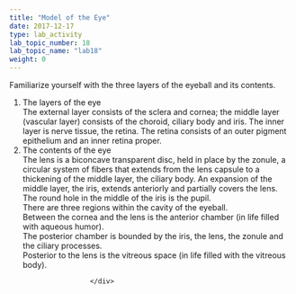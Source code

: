 ```yaml
---
title: "Model of the Eye"
date: 2017-12-17
type: lab_activity
lab_topic_number: 18
lab_topic_name: "lab18"
weight: 0
---
```

<div class="entrybody">
						<p>Familiarize yourself with the three layers of the eyeball and its contents.</p>


<ol>
<li>The layers of the eye <br>
The external layer consists of the sclera and cornea; the middle layer (vascular layer) consists of the choroid, ciliary body and iris. The inner layer is nerve tissue, the retina. The retina consists of an outer pigment epithelium and an inner retina proper.</li>
<li>The contents of the eye <br>
The lens is a biconcave transparent disc, held in place by the zonule, a circular system of fibers that extends from the lens capsule to a thickening of the middle layer, the ciliary body. An expansion of the middle layer, the iris, extends anteriorly and partially covers the lens. The round hole in the middle of the iris is the pupil. <br>
There are three regions within the cavity of the eyeball. <br>
Between the cornea and the lens is the anterior chamber (in life filled with aqueous humor). <br>
The posterior chamber is bounded by the iris, the lens, the zonule and the ciliary processes. <br>
Posterior to the lens is the vitreous space (in life filled with the vitreous body).</li>
</ol>


						
						
						</div>
